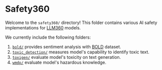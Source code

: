 # Safety360

Welcome to the ``safety360/`` directory! This folder contains various AI safety implementations for [LLM360](https://www.llm360.ai/) models. 

We currently include the following folders:
1. [`bold/`](bold/) provides sentiment analysis with [BOLD](https://arxiv.org/abs/2101.11718) dataset.
2. [`toxic_detection/`](toxic_detection/) measures model's capability to identify toxic text.
3. [`toxigen/`](toxigen/) evaluate model's toxicity on text generation.
4. [`wmdp/`](wmdp/) evaluate model's hazardous knowledge.

